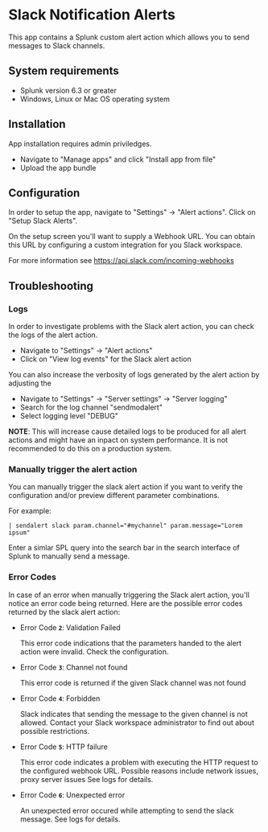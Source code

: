 # Slack Notification Alerts

This app contains a Splunk custom alert action which allows you to send messages to Slack channels.

## System requirements

*   Splunk version 6.3 or greater
*   Windows, Linux or Mac OS operating system

## Installation

App installation requires admin priviledges.

*   Navigate to "Manage apps" and click "Install app from file"
*   Upload the app bundle

## Configuration

In order to setup the app, navigate to "Settings" -> "Alert actions". Click on "Setup Slack Alerts".

On the setup screen you'll want to supply a Webhook URL. You can obtain this URL by configuring a
custom integration for you Slack workspace.

For more information see https://api.slack.com/incoming-webhooks

## Troubleshooting

### Logs

In order to investigate problems with the Slack alert action, you can check the logs of the
alert action.

*   Navigate to "Settings" -> "Alert actions"
*   Click on "View log events" for the Slack alert action

You can also increase the verbosity of logs generated by the alert action by adjusting the

*   Navigate to "Settings" -> "Server settings" -> "Server logging"
*   Search for the log channel "sendmodalert"
*   Select logging level "DEBUG"

**NOTE**: This will increase cause detailed logs to be produced for all alert actions and might have an
inpact on system performance. It is not recommended to do this on a production system.

### Manually trigger the alert action

You can manually trigger the slack alert action if you want to verify the configuration and/or preview different parameter combinations.

For example:

```
| sendalert slack param.channel="#mychannel" param.message="Lorem ipsum"
```

Enter a simlar SPL query into the search bar in the search interface of Splunk to manually send a message.

### Error Codes

In case of an error when manually triggering the Slack alert action, you'll notice an error code being returned. Here are the possible error codes returned by the slack alert action:

*   Error Code **`2`**: Validation Failed

    This error code indications that the parameters handed to the alert action were invalid. Check the configuration.

*   Error Code **`3`**: Channel not found

    This error code is returned if the given Slack channel was not found

*   Error Code **`4`**: Forbidden

    Slack indicates that sending the message to the given channel is not allowed. Contact your Slack workspace administrator to find out about possible restrictions.

*   Error Code **`5`**: HTTP failure

    This error code indicates a problem with executing the HTTP request to the configured webhook URL. Possible reasons include network issues, proxy server issues
    See logs for details.

*   Error Code **`6`**: Unexpected error

    An unexpected error occured while attempting to send the slack message.
    See logs for details.
